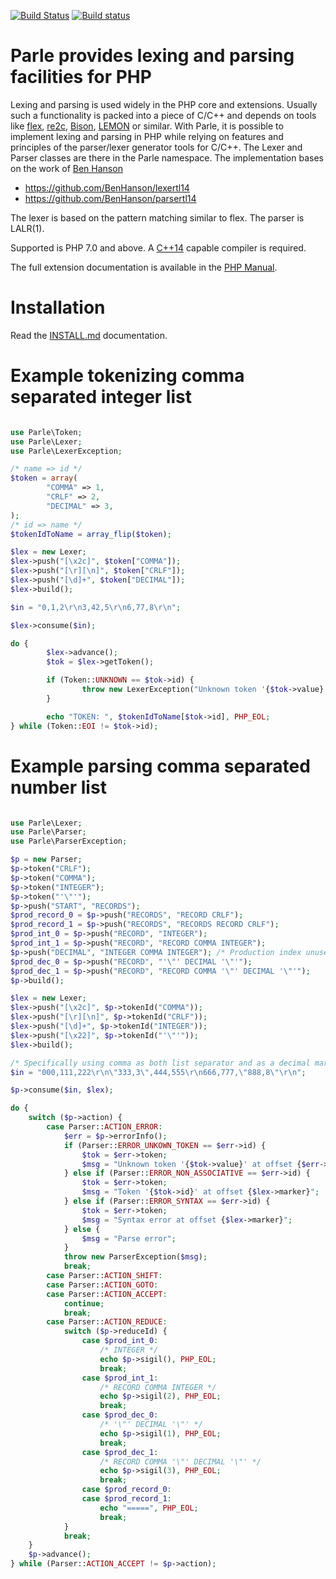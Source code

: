 [![Build Status](https://secure.travis-ci.org/weltling/parle.svg?branch=master)](http://travis-ci.org/weltling/parle)
[![Build status](https://ci.appveyor.com/api/projects/status/w857q34tke5dbt91?svg=true)](https://ci.appveyor.com/project/weltling/parle)

Parle provides lexing and parsing facilities for PHP
=============================================
Lexing and parsing is used widely in the PHP core and extensions. Usually such a functionality is packed into a piece of C/C++ and depends on tools like [flex](http://flex.sourceforge.net/), [re2c](http://re2c.org/), [Bison](http://www.gnu.org/software/bison/), [LEMON](http://www.hwaci.com/sw/lemon/) or similar. With Parle, it is possible to implement lexing and parsing in PHP while relying on features and principles of the parser/lexer generator tools for C/C++. The Lexer and Parser classes are there in the Parle namespace.
The implementation bases on the work of [Ben Hanson](http://www.benhanson.net/)

- https://github.com/BenHanson/lexertl14
- https://github.com/BenHanson/parsertl14

The lexer is based on the pattern matching similar to flex. The parser is LALR(1).

Supported is PHP 7.0 and above. A [C++14](http://en.cppreference.com/w/cpp/compiler_support) capable compiler is required.

The full extension documentation is available in the [PHP Manual](http://php.net/parle).

Installation
============

Read the [INSTALL.md](./INSTALL.md) documentation.


Example tokenizing comma separated integer list
============================================
```php

use Parle\Token;
use Parle\Lexer;
use Parle\LexerException;

/* name => id */
$token = array(
        "COMMA" => 1,
        "CRLF" => 2,
        "DECIMAL" => 3,
);
/* id => name */
$tokenIdToName = array_flip($token);

$lex = new Lexer;
$lex->push("[\x2c]", $token["COMMA"]);
$lex->push("[\r][\n]", $token["CRLF"]);
$lex->push("[\d]+", $token["DECIMAL"]);
$lex->build();

$in = "0,1,2\r\n3,42,5\r\n6,77,8\r\n";

$lex->consume($in);

do {
        $lex->advance();
        $tok = $lex->getToken();

        if (Token::UNKNOWN == $tok->id) {
                throw new LexerException("Unknown token '{$tok->value}' at offset {$lex->marker}.");
        }

        echo "TOKEN: ", $tokenIdToName[$tok->id], PHP_EOL;
} while (Token::EOI != $tok->id);

```


Example parsing comma separated number list
===========================
```php

use Parle\Lexer;
use Parle\Parser;
use Parle\ParserException;

$p = new Parser;
$p->token("CRLF");
$p->token("COMMA");
$p->token("INTEGER");
$p->token("'\"'");
$p->push("START", "RECORDS");
$prod_record_0 = $p->push("RECORDS", "RECORD CRLF");
$prod_record_1 = $p->push("RECORDS", "RECORDS RECORD CRLF");
$prod_int_0 = $p->push("RECORD", "INTEGER");
$prod_int_1 = $p->push("RECORD", "RECORD COMMA INTEGER");
$p->push("DECIMAL", "INTEGER COMMA INTEGER"); /* Production index unused. */
$prod_dec_0 = $p->push("RECORD", "'\"' DECIMAL '\"'");
$prod_dec_1 = $p->push("RECORD", "RECORD COMMA '\"' DECIMAL '\"'");
$p->build();

$lex = new Lexer;
$lex->push("[\x2c]", $p->tokenId("COMMA"));
$lex->push("[\r][\n]", $p->tokenId("CRLF"));
$lex->push("[\d]+", $p->tokenId("INTEGER"));
$lex->push("[\x22]", $p->tokenId("'\"'"));
$lex->build();

/* Specifically using comma as both list separator and as a decimal mark. */
$in = "000,111,222\r\n\"333,3\",444,555\r\n666,777,\"888,8\"\r\n";

$p->consume($in, $lex);

do {
	switch ($p->action) {
		case Parser::ACTION_ERROR:
			$err = $p->errorInfo();
			if (Parser::ERROR_UNKOWN_TOKEN == $err->id) {
				$tok = $err->token;
				$msg = "Unknown token '{$tok->value}' at offset {$err->position}";
			} else if (Parser::ERROR_NON_ASSOCIATIVE == $err->id) {
				$tok = $err->token;
				$msg = "Token '{$tok->id}' at offset {$lex->marker}";
			} else if (Parser::ERROR_SYNTAX == $err->id) {
				$tok = $err->token;
				$msg = "Syntax error at offset {$lex->marker}";
			} else {
				$msg = "Parse error";
			}
			throw new ParserException($msg);
			break;
		case Parser::ACTION_SHIFT:
		case Parser::ACTION_GOTO:
		case Parser::ACTION_ACCEPT:
			continue;
			break;
		case Parser::ACTION_REDUCE:
			switch ($p->reduceId) {
				case $prod_int_0:
					/* INTEGER */
					echo $p->sigil(), PHP_EOL;
					break;
				case $prod_int_1:
					/* RECORD COMMA INTEGER */
					echo $p->sigil(2), PHP_EOL;
					break;
				case $prod_dec_0:
					/* '\"' DECIMAL '\"' */
					echo $p->sigil(1), PHP_EOL;
					break;
				case $prod_dec_1:
					/* RECORD COMMA '\"' DECIMAL '\"' */
					echo $p->sigil(3), PHP_EOL;
					break;
				case $prod_record_0:
				case $prod_record_1:
					echo "=====", PHP_EOL;
					break;
			}
			break;
	}
	$p->advance();
} while (Parser::ACTION_ACCEPT != $p->action);

```

